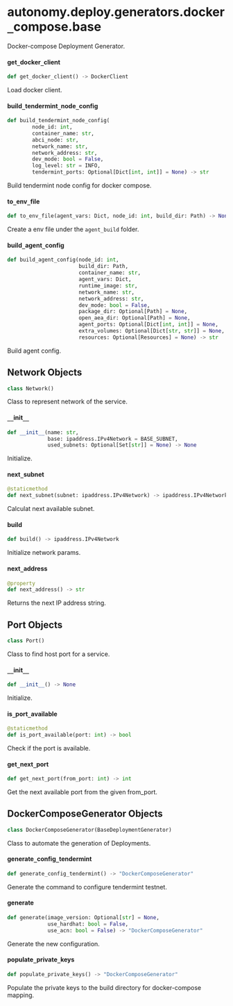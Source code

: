 <a id="autonomy.deploy.generators.docker_compose.base"></a>

# autonomy.deploy.generators.docker`_`compose.base

Docker-compose Deployment Generator.

<a id="autonomy.deploy.generators.docker_compose.base.get_docker_client"></a>

#### get`_`docker`_`client

```python
def get_docker_client() -> DockerClient
```

Load docker client.

<a id="autonomy.deploy.generators.docker_compose.base.build_tendermint_node_config"></a>

#### build`_`tendermint`_`node`_`config

```python
def build_tendermint_node_config(
        node_id: int,
        container_name: str,
        abci_node: str,
        network_name: str,
        network_address: str,
        dev_mode: bool = False,
        log_level: str = INFO,
        tendermint_ports: Optional[Dict[int, int]] = None) -> str
```

Build tendermint node config for docker compose.

<a id="autonomy.deploy.generators.docker_compose.base.to_env_file"></a>

#### to`_`env`_`file

```python
def to_env_file(agent_vars: Dict, node_id: int, build_dir: Path) -> None
```

Create a env file under the `agent_build` folder.

<a id="autonomy.deploy.generators.docker_compose.base.build_agent_config"></a>

#### build`_`agent`_`config

```python
def build_agent_config(node_id: int,
                       build_dir: Path,
                       container_name: str,
                       agent_vars: Dict,
                       runtime_image: str,
                       network_name: str,
                       network_address: str,
                       dev_mode: bool = False,
                       package_dir: Optional[Path] = None,
                       open_aea_dir: Optional[Path] = None,
                       agent_ports: Optional[Dict[int, int]] = None,
                       extra_volumes: Optional[Dict[str, str]] = None,
                       resources: Optional[Resources] = None) -> str
```

Build agent config.

<a id="autonomy.deploy.generators.docker_compose.base.Network"></a>

## Network Objects

```python
class Network()
```

Class to represent network of the service.

<a id="autonomy.deploy.generators.docker_compose.base.Network.__init__"></a>

#### `__`init`__`

```python
def __init__(name: str,
             base: ipaddress.IPv4Network = BASE_SUBNET,
             used_subnets: Optional[Set[str]] = None) -> None
```

Initialize.

<a id="autonomy.deploy.generators.docker_compose.base.Network.next_subnet"></a>

#### next`_`subnet

```python
@staticmethod
def next_subnet(subnet: ipaddress.IPv4Network) -> ipaddress.IPv4Network
```

Calculat next available subnet.

<a id="autonomy.deploy.generators.docker_compose.base.Network.build"></a>

#### build

```python
def build() -> ipaddress.IPv4Network
```

Initialize network params.

<a id="autonomy.deploy.generators.docker_compose.base.Network.next_address"></a>

#### next`_`address

```python
@property
def next_address() -> str
```

Returns the next IP address string.

<a id="autonomy.deploy.generators.docker_compose.base.Port"></a>

## Port Objects

```python
class Port()
```

Class to find host port for a service.

<a id="autonomy.deploy.generators.docker_compose.base.Port.__init__"></a>

#### `__`init`__`

```python
def __init__() -> None
```

Initialize.

<a id="autonomy.deploy.generators.docker_compose.base.Port.is_port_available"></a>

#### is`_`port`_`available

```python
@staticmethod
def is_port_available(port: int) -> bool
```

Check if the port is available.

<a id="autonomy.deploy.generators.docker_compose.base.Port.get_next_port"></a>

#### get`_`next`_`port

```python
def get_next_port(from_port: int) -> int
```

Get the next available port from the given from_port.

<a id="autonomy.deploy.generators.docker_compose.base.DockerComposeGenerator"></a>

## DockerComposeGenerator Objects

```python
class DockerComposeGenerator(BaseDeploymentGenerator)
```

Class to automate the generation of Deployments.

<a id="autonomy.deploy.generators.docker_compose.base.DockerComposeGenerator.generate_config_tendermint"></a>

#### generate`_`config`_`tendermint

```python
def generate_config_tendermint() -> "DockerComposeGenerator"
```

Generate the command to configure tendermint testnet.

<a id="autonomy.deploy.generators.docker_compose.base.DockerComposeGenerator.generate"></a>

#### generate

```python
def generate(image_version: Optional[str] = None,
             use_hardhat: bool = False,
             use_acn: bool = False) -> "DockerComposeGenerator"
```

Generate the new configuration.

<a id="autonomy.deploy.generators.docker_compose.base.DockerComposeGenerator.populate_private_keys"></a>

#### populate`_`private`_`keys

```python
def populate_private_keys() -> "DockerComposeGenerator"
```

Populate the private keys to the build directory for docker-compose mapping.

